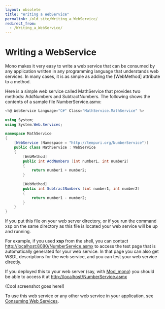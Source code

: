 ```yaml
---
layout: obsolete
title: "Writing a WebService"
permalink: /old_site/Writing_a_WebService/
redirect_from:
  - /Writing_a_WebService/
---
```


Writing a WebService
====================

Mono makes it very easy to write a web service that can be consumed by any application written in any programming language that understands web services. In many cases, it is as simple as adding the [WebMethod] attribute to a method.

Here is a simple web service called MathService that provides two methods: AddNumbers and SubtractNumbers. The following shows the contents of a sample file NumberService.asmx:

``` csharp
<%@ WebService Language="C#" Class="MathService.MathService" %>
 
using System;
using System.Web.Services;
 
namespace MathService
{
    [WebService (Namespace = "http://tempuri.org/NumberService")]
    public class MathService : WebService
    {
        [WebMethod]
        public int AddNumbers (int number1, int number2)
        {
            return number1 + number2;
        }
 
        [WebMethod]
        public int SubtractNumbers (int number1, int number2)
        {
            return number1 - number2;
        }
    }
}
```

If you put this file on your web server directory, or if you run the command xsp on the same directory as this file is located your web service will be up and running.

For example, if you used **xsp** from the shell, you can contact [http://localhost:8080/NumberService.asmx](http://localhost:8080/NumberService.asmx) to access the test page that is automatically generated for your web service. In that page you can also get WSDL descriptions for the web service, and you can test your web service directly.

If you deployed this to your web server (say, with [Mod\_mono]({{site.github.url}}/old_site/Mod_mono "Mod mono")) you should be able to access it at [http://localhost/NumberService.asmx](http://localhost/NumberService.asmx)

(Cool screenshot goes here!)

To use this web service or any other web service in your application, see [Consuming Web Services]({{site.github.url}}/old_site/Web_Services "Web Services").


